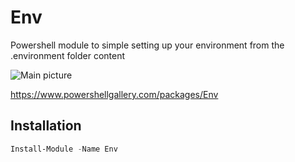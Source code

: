 # Env
Powershell module to simple setting up your environment from the .environment folder content

![Main picture](https://www.lucidchart.com/publicSegments/view/9f656aca-f10b-47ef-b834-badde3c3a2d9/image.png)

https://www.powershellgallery.com/packages/Env

## Installation

```powershell
Install-Module -Name Env
```